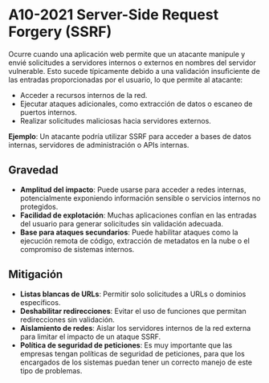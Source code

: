 # A10-2021 Server-Side Request Forgery (SSRF)

Ocurre cuando una aplicación web permite que un atacante manipule y envié solicitudes a servidores internos o externos en nombres del servidor vulnerable. Esto sucede típicamente debido a una validación insuficiente de las entradas proporcionadas por el usuario, lo que permite al atacante:
- Acceder a recursos internos de la red.
- Ejecutar ataques adicionales, como extracción de datos o escaneo de puertos internos.
- Realizar solicitudes maliciosas hacia servidores externos.

**Ejemplo**: Un atacante podría utilizar SSRF para acceder a bases de datos internas, servidores de administración o APIs internas.

## Gravedad
- **Amplitud del impacto**: Puede usarse para acceder a redes internas, potencialmente exponiendo información sensible o servicios internos no protegidos.
- **Facilidad de explotación**: Muchas aplicaciones confían en las entradas del usuario para generar solicitudes sin validación adecuada.
- **Base para ataques secundarios**: Puede habilitar ataques como la ejecución remota de código, extracción de metadatos en la nube o el compromiso de sistemas internos.

## Mitigación
- **Listas blancas de URLs**: Permitir solo solicitudes a URLs o dominios específicos.
- **Deshabilitar redirecciones**: Evitar el uso de funciones que permitan redirecciones sin validación.
- **Aislamiento de redes**: Aislar los servidores internos de la red externa para limitar el impacto de un ataque SSRF.
- **Política de seguridad de peticiones**: Es muy importante que las empresas tengan políticas de seguridad de peticiones, para que los encargados de los sistemas puedan tener un correcto manejo de este tipo de problemas.
